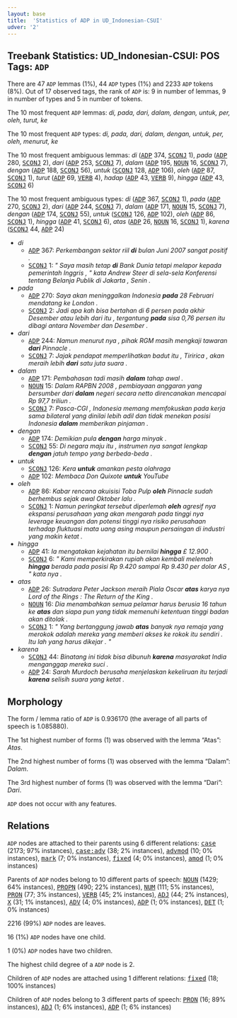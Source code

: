 ```yaml
---
layout: base
title:  'Statistics of ADP in UD_Indonesian-CSUI'
udver: '2'
---
```


## Treebank Statistics: UD_Indonesian-CSUI: POS Tags: `ADP`

There are 47 `ADP` lemmas (1%), 44 `ADP` types (1%) and 2233 `ADP` tokens (8%).
Out of 17 observed tags, the rank of `ADP` is: 9 in number of lemmas, 9 in number of types and 5 in number of tokens.

The 10 most frequent `ADP` lemmas: <em>di, pada, dari, dalam, dengan, untuk, per, oleh, turut, ke</em>

The 10 most frequent `ADP` types:  <em>di, pada, dari, dalam, dengan, untuk, per, oleh, menurut, ke</em>

The 10 most frequent ambiguous lemmas: <em>di</em> (<tt><a href="id_csui-pos-ADP.html">ADP</a></tt> 374, <tt><a href="id_csui-pos-SCONJ.html">SCONJ</a></tt> 1), <em>pada</em> (<tt><a href="id_csui-pos-ADP.html">ADP</a></tt> 280, <tt><a href="id_csui-pos-SCONJ.html">SCONJ</a></tt> 2), <em>dari</em> (<tt><a href="id_csui-pos-ADP.html">ADP</a></tt> 253, <tt><a href="id_csui-pos-SCONJ.html">SCONJ</a></tt> 7), <em>dalam</em> (<tt><a href="id_csui-pos-ADP.html">ADP</a></tt> 195, <tt><a href="id_csui-pos-NOUN.html">NOUN</a></tt> 16, <tt><a href="id_csui-pos-SCONJ.html">SCONJ</a></tt> 7), <em>dengan</em> (<tt><a href="id_csui-pos-ADP.html">ADP</a></tt> 188, <tt><a href="id_csui-pos-SCONJ.html">SCONJ</a></tt> 56), <em>untuk</em> (<tt><a href="id_csui-pos-SCONJ.html">SCONJ</a></tt> 128, <tt><a href="id_csui-pos-ADP.html">ADP</a></tt> 106), <em>oleh</em> (<tt><a href="id_csui-pos-ADP.html">ADP</a></tt> 87, <tt><a href="id_csui-pos-SCONJ.html">SCONJ</a></tt> 1), <em>turut</em> (<tt><a href="id_csui-pos-ADP.html">ADP</a></tt> 69, <tt><a href="id_csui-pos-VERB.html">VERB</a></tt> 4), <em>hadap</em> (<tt><a href="id_csui-pos-ADP.html">ADP</a></tt> 43, <tt><a href="id_csui-pos-VERB.html">VERB</a></tt> 9), <em>hingga</em> (<tt><a href="id_csui-pos-ADP.html">ADP</a></tt> 43, <tt><a href="id_csui-pos-SCONJ.html">SCONJ</a></tt> 6)

The 10 most frequent ambiguous types:  <em>di</em> (<tt><a href="id_csui-pos-ADP.html">ADP</a></tt> 367, <tt><a href="id_csui-pos-SCONJ.html">SCONJ</a></tt> 1), <em>pada</em> (<tt><a href="id_csui-pos-ADP.html">ADP</a></tt> 270, <tt><a href="id_csui-pos-SCONJ.html">SCONJ</a></tt> 2), <em>dari</em> (<tt><a href="id_csui-pos-ADP.html">ADP</a></tt> 244, <tt><a href="id_csui-pos-SCONJ.html">SCONJ</a></tt> 7), <em>dalam</em> (<tt><a href="id_csui-pos-ADP.html">ADP</a></tt> 171, <tt><a href="id_csui-pos-NOUN.html">NOUN</a></tt> 15, <tt><a href="id_csui-pos-SCONJ.html">SCONJ</a></tt> 7), <em>dengan</em> (<tt><a href="id_csui-pos-ADP.html">ADP</a></tt> 174, <tt><a href="id_csui-pos-SCONJ.html">SCONJ</a></tt> 55), <em>untuk</em> (<tt><a href="id_csui-pos-SCONJ.html">SCONJ</a></tt> 126, <tt><a href="id_csui-pos-ADP.html">ADP</a></tt> 102), <em>oleh</em> (<tt><a href="id_csui-pos-ADP.html">ADP</a></tt> 86, <tt><a href="id_csui-pos-SCONJ.html">SCONJ</a></tt> 1), <em>hingga</em> (<tt><a href="id_csui-pos-ADP.html">ADP</a></tt> 41, <tt><a href="id_csui-pos-SCONJ.html">SCONJ</a></tt> 6), <em>atas</em> (<tt><a href="id_csui-pos-ADP.html">ADP</a></tt> 26, <tt><a href="id_csui-pos-NOUN.html">NOUN</a></tt> 16, <tt><a href="id_csui-pos-SCONJ.html">SCONJ</a></tt> 1), <em>karena</em> (<tt><a href="id_csui-pos-SCONJ.html">SCONJ</a></tt> 44, <tt><a href="id_csui-pos-ADP.html">ADP</a></tt> 24)


* <em>di</em>
  * <tt><a href="id_csui-pos-ADP.html">ADP</a></tt> 367: <em>Perkembangan sektor riil <b>di</b> bulan Juni 2007 sangat positif .</em>
  * <tt><a href="id_csui-pos-SCONJ.html">SCONJ</a></tt> 1: <em>" Saya masih tetap <b>di</b> Bank Dunia tetapi melapor kepada pemerintah Inggris , " kata Andrew Steer di sela-sela Konferensi tentang Belanja Publik di Jakarta , Senin .</em>
* <em>pada</em>
  * <tt><a href="id_csui-pos-ADP.html">ADP</a></tt> 270: <em>Saya akan meninggalkan Indonesia <b>pada</b> 28 Februari mendatang ke London .</em>
  * <tt><a href="id_csui-pos-SCONJ.html">SCONJ</a></tt> 2: <em>Jadi apa kah bisa bertahan di 6 persen pada akhir Desember atau lebih dari itu , tergantung <b>pada</b> sisa 0,76 persen itu dibagi antara November dan Desember .</em>
* <em>dari</em>
  * <tt><a href="id_csui-pos-ADP.html">ADP</a></tt> 244: <em>Namun menurut nya , pihak RGM masih mengkaji tawaran <b>dari</b> Pinnacle .</em>
  * <tt><a href="id_csui-pos-SCONJ.html">SCONJ</a></tt> 7: <em>Jajak pendapat memperlihatkan badut itu , Tiririca , akan meraih lebih <b>dari</b> satu juta suara .</em>
* <em>dalam</em>
  * <tt><a href="id_csui-pos-ADP.html">ADP</a></tt> 171: <em>Pembahasan tadi masih <b>dalam</b> tahap awal .</em>
  * <tt><a href="id_csui-pos-NOUN.html">NOUN</a></tt> 15: <em>Dalam RAPBN 2008 , pembiayaan anggaran yang bersumber dari <b>dalam</b> negeri secara netto direncanakan mencapai Rp 97,7 triliun .</em>
  * <tt><a href="id_csui-pos-SCONJ.html">SCONJ</a></tt> 7: <em>Pasca-CGI , Indonesia memang memfokuskan pada kerja sama bilateral yang dinilai lebih adil dan tidak menekan posisi Indonesia <b>dalam</b> memberikan pinjaman .</em>
* <em>dengan</em>
  * <tt><a href="id_csui-pos-ADP.html">ADP</a></tt> 174: <em>Demikian pula <b>dengan</b> harga minyak .</em>
  * <tt><a href="id_csui-pos-SCONJ.html">SCONJ</a></tt> 55: <em>Di negara maju itu , instrumen nya sangat lengkap <b>dengan</b> jatuh tempo yang berbeda-beda .</em>
* <em>untuk</em>
  * <tt><a href="id_csui-pos-SCONJ.html">SCONJ</a></tt> 126: <em>Kera <b>untuk</b> amankan pesta olahraga</em>
  * <tt><a href="id_csui-pos-ADP.html">ADP</a></tt> 102: <em>Membaca Don Quixote <b>untuk</b> YouTube</em>
* <em>oleh</em>
  * <tt><a href="id_csui-pos-ADP.html">ADP</a></tt> 86: <em>Kabar rencana akuisisi Toba Pulp <b>oleh</b> Pinnacle sudah berhembus sejak awal Oktober lalu .</em>
  * <tt><a href="id_csui-pos-SCONJ.html">SCONJ</a></tt> 1: <em>Namun peringkat tersebut diperlemah <b>oleh</b> agresif nya ekspansi perusahaan yang akan mengarah pada tinggi nya leverage keuangan dan potensi tinggi nya risiko perusahaan terhadap fluktuasi mata uang asing maupun persaingan di industri yang makin ketat .</em>
* <em>hingga</em>
  * <tt><a href="id_csui-pos-ADP.html">ADP</a></tt> 41: <em>Ia mengatakan kejahatan itu bernilai <b>hingga</b> £ 12.900 .</em>
  * <tt><a href="id_csui-pos-SCONJ.html">SCONJ</a></tt> 6: <em>" Kami memperkirakan rupiah akan kembali melemah <b>hingga</b> berada pada posisi Rp 9.420 sampai Rp 9.430 per dolar AS , " kata nya .</em>
* <em>atas</em>
  * <tt><a href="id_csui-pos-ADP.html">ADP</a></tt> 26: <em>Sutradara Peter Jackson meraih Piala Oscar <b>atas</b> karya nya Lord of the Rings : The Return of the King .</em>
  * <tt><a href="id_csui-pos-NOUN.html">NOUN</a></tt> 16: <em>Dia menambahkan semua pelamar harus berusia 16 tahun ke <b>atas</b> dan siapa pun yang tidak memenuhi ketentuan tinggi badan akan ditolak .</em>
  * <tt><a href="id_csui-pos-SCONJ.html">SCONJ</a></tt> 1: <em>" Yang bertanggung jawab <b>atas</b> banyak nya remaja yang merokok adalah mereka yang memberi akses ke rokok itu sendiri . Itu lah yang harus dikejar . "</em>
* <em>karena</em>
  * <tt><a href="id_csui-pos-SCONJ.html">SCONJ</a></tt> 44: <em>Binatang ini tidak bisa dibunuh <b>karena</b> masyarakat India menganggap mereka suci .</em>
  * <tt><a href="id_csui-pos-ADP.html">ADP</a></tt> 24: <em>Sarah Murdoch berusaha menjelaskan kekeliruan itu terjadi <b>karena</b> selisih suara yang ketat .</em>

## Morphology

The form / lemma ratio of `ADP` is 0.936170 (the average of all parts of speech is 1.085880).

The 1st highest number of forms (1) was observed with the lemma “Atas”: <em>Atas</em>.

The 2nd highest number of forms (1) was observed with the lemma “Dalam”: <em>Dalam</em>.

The 3rd highest number of forms (1) was observed with the lemma “Dari”: <em>Dari</em>.

`ADP` does not occur with any features.


## Relations

`ADP` nodes are attached to their parents using 6 different relations: <tt><a href="id_csui-dep-case.html">case</a></tt> (2173; 97% instances), <tt><a href="id_csui-dep-case-adv.html">case:adv</a></tt> (38; 2% instances), <tt><a href="id_csui-dep-advmod.html">advmod</a></tt> (10; 0% instances), <tt><a href="id_csui-dep-mark.html">mark</a></tt> (7; 0% instances), <tt><a href="id_csui-dep-fixed.html">fixed</a></tt> (4; 0% instances), <tt><a href="id_csui-dep-amod.html">amod</a></tt> (1; 0% instances)

Parents of `ADP` nodes belong to 10 different parts of speech: <tt><a href="id_csui-pos-NOUN.html">NOUN</a></tt> (1429; 64% instances), <tt><a href="id_csui-pos-PROPN.html">PROPN</a></tt> (490; 22% instances), <tt><a href="id_csui-pos-NUM.html">NUM</a></tt> (111; 5% instances), <tt><a href="id_csui-pos-PRON.html">PRON</a></tt> (77; 3% instances), <tt><a href="id_csui-pos-VERB.html">VERB</a></tt> (45; 2% instances), <tt><a href="id_csui-pos-ADJ.html">ADJ</a></tt> (44; 2% instances), <tt><a href="id_csui-pos-X.html">X</a></tt> (31; 1% instances), <tt><a href="id_csui-pos-ADV.html">ADV</a></tt> (4; 0% instances), <tt><a href="id_csui-pos-ADP.html">ADP</a></tt> (1; 0% instances), <tt><a href="id_csui-pos-DET.html">DET</a></tt> (1; 0% instances)

2216 (99%) `ADP` nodes are leaves.

16 (1%) `ADP` nodes have one child.

1 (0%) `ADP` nodes have two children.

The highest child degree of a `ADP` node is 2.

Children of `ADP` nodes are attached using 1 different relations: <tt><a href="id_csui-dep-fixed.html">fixed</a></tt> (18; 100% instances)

Children of `ADP` nodes belong to 3 different parts of speech: <tt><a href="id_csui-pos-PRON.html">PRON</a></tt> (16; 89% instances), <tt><a href="id_csui-pos-ADJ.html">ADJ</a></tt> (1; 6% instances), <tt><a href="id_csui-pos-ADP.html">ADP</a></tt> (1; 6% instances)

